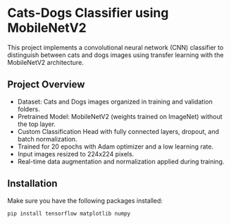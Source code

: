 # Cats-Dogs Classifier using MobileNetV2

This project implements a convolutional neural network (CNN) classifier to distinguish between cats and dogs images using transfer learning with the MobileNetV2 architecture.

## Project Overview

- Dataset: Cats and Dogs images organized in training and validation folders.
- Pretrained Model: MobileNetV2 (weights trained on ImageNet) without the top layer.
- Custom Classification Head with fully connected layers, dropout, and batch normalization.
- Trained for 20 epochs with Adam optimizer and a low learning rate.
- Input images resized to 224x224 pixels.
- Real-time data augmentation and normalization applied during training.

## Installation

Make sure you have the following packages installed:

```bash
pip install tensorflow matplotlib numpy

